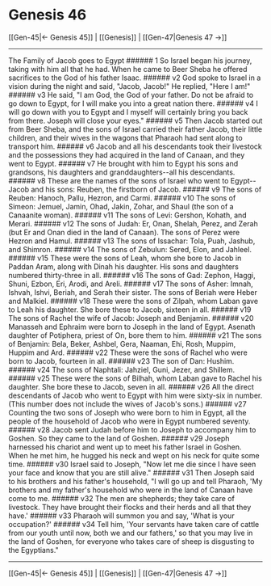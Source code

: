# Genesis 46

[[Gen-45|← Genesis 45]] | [[Genesis]] | [[Gen-47|Genesis 47 →]]
***

The Family of Jacob goes to Egypt ###### 1 So Israel began his journey, taking with him all that he had. When he came to Beer Sheba he offered sacrifices to the God of his father Isaac. ###### v2 God spoke to Israel in a vision during the night and said, "Jacob, Jacob!" He replied, "Here I am!" ###### v3 He said, "I am God, the God of your father. Do not be afraid to go down to Egypt, for I will make you into a great nation there. ###### v4 I will go down with you to Egypt and I myself will certainly bring you back from there. Joseph will close your eyes." ###### v5 Then Jacob started out from Beer Sheba, and the sons of Israel carried their father Jacob, their little children, and their wives in the wagons that Pharaoh had sent along to transport him. ###### v6 Jacob and all his descendants took their livestock and the possessions they had acquired in the land of Canaan, and they went to Egypt. ###### v7 He brought with him to Egypt his sons and grandsons, his daughters and granddaughters--all his descendants. ###### v8 These are the names of the sons of Israel who went to Egypt--Jacob and his sons: Reuben, the firstborn of Jacob. ###### v9 The sons of Reuben: Hanoch, Pallu, Hezron, and Carmi. ###### v10 The sons of Simeon: Jemuel, Jamin, Ohad, Jakin, Zohar, and Shaul (the son of a Canaanite woman). ###### v11 The sons of Levi: Gershon, Kohath, and Merari. ###### v12 The sons of Judah: Er, Onan, Shelah, Perez, and Zerah (but Er and Onan died in the land of Canaan). The sons of Perez were Hezron and Hamul. ###### v13 The sons of Issachar: Tola, Puah, Jashub, and Shimron. ###### v14 The sons of Zebulun: Sered, Elon, and Jahleel. ###### v15 These were the sons of Leah, whom she bore to Jacob in Paddan Aram, along with Dinah his daughter. His sons and daughters numbered thirty-three in all. ###### v16 The sons of Gad: Zephon, Haggi, Shuni, Ezbon, Eri, Arodi, and Areli. ###### v17 The sons of Asher: Imnah, Ishvah, Ishvi, Beriah, and Serah their sister. The sons of Beriah were Heber and Malkiel. ###### v18 These were the sons of Zilpah, whom Laban gave to Leah his daughter. She bore these to Jacob, sixteen in all. ###### v19 The sons of Rachel the wife of Jacob: Joseph and Benjamin. ###### v20 Manasseh and Ephraim were born to Joseph in the land of Egypt. Asenath daughter of Potiphera, priest of On, bore them to him. ###### v21 The sons of Benjamin: Bela, Beker, Ashbel, Gera, Naaman, Ehi, Rosh, Muppim, Huppim and Ard. ###### v22 These were the sons of Rachel who were born to Jacob, fourteen in all. ###### v23 The son of Dan: Hushim. ###### v24 The sons of Naphtali: Jahziel, Guni, Jezer, and Shillem. ###### v25 These were the sons of Bilhah, whom Laban gave to Rachel his daughter. She bore these to Jacob, seven in all. ###### v26 All the direct descendants of Jacob who went to Egypt with him were sixty-six in number. (This number does not include the wives of Jacob's sons.) ###### v27 Counting the two sons of Joseph who were born to him in Egypt, all the people of the household of Jacob who were in Egypt numbered seventy. ###### v28 Jacob sent Judah before him to Joseph to accompany him to Goshen. So they came to the land of Goshen. ###### v29 Joseph harnessed his chariot and went up to meet his father Israel in Goshen. When he met him, he hugged his neck and wept on his neck for quite some time. ###### v30 Israel said to Joseph, "Now let me die since I have seen your face and know that you are still alive." ###### v31 Then Joseph said to his brothers and his father's household, "I will go up and tell Pharaoh, 'My brothers and my father's household who were in the land of Canaan have come to me. ###### v32 The men are shepherds; they take care of livestock. They have brought their flocks and their herds and all that they have.' ###### v33 Pharaoh will summon you and say, 'What is your occupation?' ###### v34 Tell him, 'Your servants have taken care of cattle from our youth until now, both we and our fathers,' so that you may live in the land of Goshen, for everyone who takes care of sheep is disgusting to the Egyptians."

***
[[Gen-45|← Genesis 45]] | [[Genesis]] | [[Gen-47|Genesis 47 →]]
